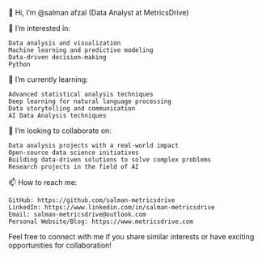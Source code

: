 👋 Hi, I’m @salman afzal (Data Analyst at MetricsDrive)

👀 I’m interested in:

    Data analysis and visualization
    Machine learning and predictive modeling
    Data-driven decision-making
    Python

🌱 I’m currently learning:

    Advanced statistical analysis techniques
    Deep learning for natural language processing
    Data storytelling and communication
    AI Data Analysis techniques

💞️ I’m looking to collaborate on:

    Data analysis projects with a real-world impact
    Open-source data science initiatives
    Building data-driven solutions to solve complex problems
    Research projects in the field of AI

📫 How to reach me:

    GitHub: https://github.com/salman-metricsdrive
    LinkedIn: https://www.linkedin.com/in/salman-metricsdrive
    Email: salman-metricsdrive@outlook.com
    Personal Website/Blog: https://www.metricsdrive.com

Feel free to connect with me if you share similar interests or have exciting opportunities for collaboration!
<!---
salman-metricsdrive/salman-metricsdrive is a ✨ special ✨ repository because its `README.md` (this file) appears on your GitHub profile.
You can click the Preview link to take a look at your changes.
--->
